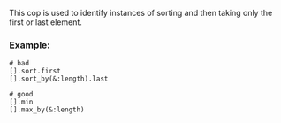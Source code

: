 This cop is used to identify instances of sorting and then taking
only the first or last element.

### Example:
    # bad
    [].sort.first
    [].sort_by(&:length).last

    # good
    [].min
    [].max_by(&:length)